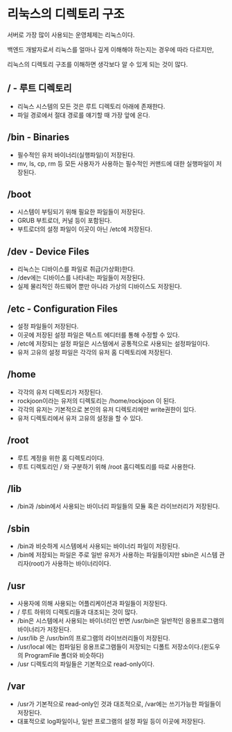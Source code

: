 # 리눅스의 디렉토리 구조

서버로 가장 많이 사용되는 운영체제는 리눅스이다.

백엔드 개발자로서 리눅스를 얼마나 깊게 이해해야 하는지는 경우에 따라 다르지만,

리눅스의 디렉토리 구조를 이해하면 생각보다 알 수 있게 되는 것이 많다.

## / - 루트 디렉토리

* 리눅스 시스템의 모든 것은 루트 디렉토리 아래에 존재한다.
* 파일 경로에서 절대 경로를 얘기할 때 가장 앞에 온다.

## /bin - Binaries

* 필수적인 유저 바이너리(실행파일)이 저장된다.
* mv, ls, cp, rm 등 모든 사용자가 사용하는 필수적인 커맨드에 대한 실행파일이 저장된다.

## /boot

* 시스템이 부팅되기 위해 필요한 파일들이 저장된다.
* GRUB 부트로더, 커널 등이 포함된다.
* 부트로더의 설정 파일이 이곳이 아닌 /etc에 저장된다.

## /dev - Device Files

* 리눅스는 디바이스를 파일로 취급(가상화)한다.
* /dev에는 디바이스를 나타내는 파일들이 저장된다.
* 실제 물리적인 하드웨어 뿐만 아니라 가상의 디바이스도 저장된다.

## /etc - Configuration Files

* 설정 파일들이 저장된다.
* 이곳에 저장된 설정 파일은 텍스트 에디터를 통해 수정할 수 있다.
* /etc에 저장되는 설정 파일은 시스템에서 공통적으로 사용되는 설정파일이다.
* 유저 고유의 설정 파일은 각각의 유저 홈 디렉토리에 저장된다.

## /home

* 각각의 유저 디렉토리가 저장된다.
* rockjoon이라는 유저의 디렉토리는 /home/rockjoon 이 된다.
* 각각의 유저는 기본적으로 본인의 유저 디렉토리에만 write권한이 있다.
* 유저 디렉토리에서 유저 고유의 설정을 할 수 있다.

## /root
* 루트 계정을 위한 홈 디렉토리이다.
* 루트 디렉토리인 / 와 구분하기 위해 /root 홈디렉토리를 따로 사용한다.

## /lib 
* /bin과 /sbin에서 사용되는 바이너리 파일들의 모듈 혹은 라이브러리가 저장된다.

## /sbin
* /bin과 비슷하게 시스템에서 사용되는 바이너리 파일이 저장된다.
* /bin에 저장되는 파일은 주로 일반 유저가 사용하는 파일들이지만 sbin은 시스템 관리자(root)가 사용하는 바이너리이다.

## /usr

* 사용자에 의해 사용되는 어플리케이션과 파일들이 저장된다.
* / 루트 하위의 디렉토리들과 대조되는 것이 많다.
* /bin은 시스템에서 사용되는 바이너리인 반면 /usr/bin은 일반적인 응용프로그램의 바이너리가 저장된다.
* /usr/lib 은 /usr/bin의 프로그램의 라이브러리들이 저장된다.
* /usr/local 에는 컴파일된 응용프로그램들이 저장되는 디폴트 저장소이다.(윈도우의 ProgramFile 폴더와 비슷하다)
* /usr 디렉토리의 파일들은 기본적으로 read-only이다.

## /var

* /usr가 기본적으로 read-only인 것과 대조적으로, /var에는 쓰기가능한 파일들이 저장된다.
* 대표적으로 log파일이나, 일반 프로그램의 설정 파일 등이 이곳에 저장된다.
